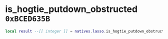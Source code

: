 # is_hogtie_putdown_obstructed `0xBCED635B`

```lua
local result --[[ integer ]] = natives.lasso.is_hogtie_putdown_obstructed(_unk0 --[[ integer ]])
```